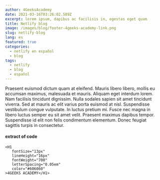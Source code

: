 ```yaml
---
author: 4GeeksAcademy
date: 2021-03-16T03:26:02.589Z
excerpt: lorem ipsum, dapibus ac facilisis in, egestas eget quam
title: Netlify blog
image: /images/blog/footer-4geeks-academy-link.png
slug: netlify-blog
lang: es
featured: true
categories:
  - netlify en español
  - blog
tags:
  - netlify
  - blog
  - español
---
```

Praesent euismod dictum quam at eleifend. Mauris libero libero, mollis eu accumsan maximus, malesuada et mauris. Aliquam eget interdum lorem. Nam facilisis tincidunt dignissim. Nulla sodales sapien sit amet tincidunt viverra. Sed at mauris ac elit varius porta euismod at nisl. Suspendisse vestibulum congue vulputate. In luctus pretium mi. Fusce nec magna in libero luctus semper eu sit amet velit. Praesent maximus dapibus tempor. Suspendisse id elit non felis condimentum elementum. Donec feugiat sagittis turpis in consectetur.

#### extract of code

```
<H1
   fontSize="13px"
   lineHeight="16px"
   fontWeight="700"
   letterSpacing="0.05em"
   color="#606060"
>4GEEKS ACADEMY</H1>
```